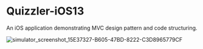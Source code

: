 # Quizzler-iOS13
An iOS application demonstrating MVC design pattern and code structuring.

![simulator_screenshot_15E37327-B605-47BD-8222-C3D8965779CF](https://user-images.githubusercontent.com/60185211/186134947-d3be3951-2a14-4989-aaa9-0630fb06d0f8.png)
